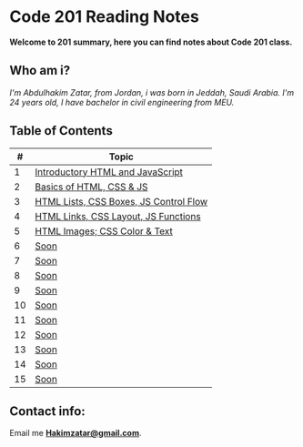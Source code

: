 # Code 201 Reading Notes

**Welcome to 201 summary, here you can find notes about Code 201 class.**


## Who am i?
_I'm Abdulhakim Zatar, from Jordan, i was born in Jeddah, Saudi Arabia.
I'm 24 years old, I have bachelor in civil engineering from MEU._

## Table of Contents

\# | Topic 
--- | ---
1 | [Introductory HTML and JavaScript](class-01)
2 | [Basics of HTML, CSS & JS](class-02)
3 | [HTML Lists, CSS Boxes, JS Control Flow](class-03)
4 | [HTML Links, CSS Layout, JS Functions](class-04)
5 | [HTML Images; CSS Color & Text](class-05)
6 | [Soon]()
7 | [Soon]()
8 | [Soon]()
9 | [Soon]()
10 | [Soon]()
11 | [Soon]()
12 | [Soon]()
13 | [Soon]()
14 | [Soon]()
15 | [Soon]()

## Contact info:
Email me **Hakimzatar@gmail.com**.

